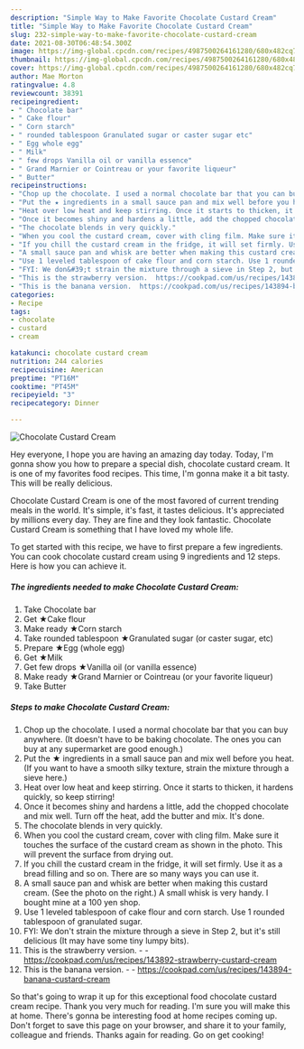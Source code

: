 ```yaml
---
description: "Simple Way to Make Favorite Chocolate Custard Cream"
title: "Simple Way to Make Favorite Chocolate Custard Cream"
slug: 232-simple-way-to-make-favorite-chocolate-custard-cream
date: 2021-08-30T06:48:54.300Z
image: https://img-global.cpcdn.com/recipes/4987500264161280/680x482cq70/chocolate-custard-cream-recipe-main-photo.jpg
thumbnail: https://img-global.cpcdn.com/recipes/4987500264161280/680x482cq70/chocolate-custard-cream-recipe-main-photo.jpg
cover: https://img-global.cpcdn.com/recipes/4987500264161280/680x482cq70/chocolate-custard-cream-recipe-main-photo.jpg
author: Mae Morton
ratingvalue: 4.8
reviewcount: 38391
recipeingredient:
- " Chocolate bar"
- " Cake flour"
- " Corn starch"
- " rounded tablespoon Granulated sugar or caster sugar etc"
- " Egg whole egg"
- " Milk"
- " few drops Vanilla oil or vanilla essence"
- " Grand Marnier or Cointreau or your favorite liqueur"
- " Butter"
recipeinstructions:
- "Chop up the chocolate. I used a normal chocolate bar that you can buy anywhere. (It doesn&#39;t have to be baking chocolate. The ones you can buy at any supermarket are good enough.)"
- "Put the ★ ingredients in a small sauce pan and mix well before you heat. (If you want to have a smooth silky texture, strain the mixture through a sieve here.)"
- "Heat over low heat and keep stirring. Once it starts to thicken, it hardens quickly, so keep stirring!"
- "Once it becomes shiny and hardens a little, add the chopped chocolate and mix well. Turn off the heat, add the butter and mix. It&#39;s done."
- "The chocolate blends in very quickly."
- "When you cool the custard cream, cover with cling film. Make sure it touches the surface of the custard cream as shown in the photo. This will prevent the surface from drying out."
- "If you chill the custard cream in the fridge, it will set firmly. Use it as a bread filling and so on. There are so many ways you can use it."
- "A small sauce pan and whisk are better when making this custard cream. (See the photo on the right.) A small whisk is very handy. I bought mine at a 100 yen shop."
- "Use 1 leveled tablespoon of cake flour and corn starch. Use 1 rounded tablespoon of granulated sugar."
- "FYI: We don&#39;t strain the mixture through a sieve in Step 2, but it&#39;s still delicious (It may have some tiny lumpy bits)."
- "This is the strawberry version.  https://cookpad.com/us/recipes/143892-strawberry-custard-cream"
- "This is the banana version.  https://cookpad.com/us/recipes/143894-banana-custard-cream"
categories:
- Recipe
tags:
- chocolate
- custard
- cream

katakunci: chocolate custard cream 
nutrition: 244 calories
recipecuisine: American
preptime: "PT16M"
cooktime: "PT45M"
recipeyield: "3"
recipecategory: Dinner

---
```



![Chocolate Custard Cream](https://img-global.cpcdn.com/recipes/4987500264161280/680x482cq70/chocolate-custard-cream-recipe-main-photo.jpg)

Hey everyone, I hope you are having an amazing day today. Today, I'm gonna show you how to prepare a special dish, chocolate custard cream. It is one of my favorites food recipes. This time, I'm gonna make it a bit tasty. This will be really delicious.

Chocolate Custard Cream is one of the most favored of current trending meals in the world. It's simple, it's fast, it tastes delicious. It's appreciated by millions every day. They are fine and they look fantastic. Chocolate Custard Cream is something that I have loved my whole life.




To get started with this recipe, we have to first prepare a few ingredients. You can cook chocolate custard cream using 9 ingredients and 12 steps. Here is how you can achieve it.

<!--inarticleads1-->

##### The ingredients needed to make Chocolate Custard Cream:

1. Take  Chocolate bar
1. Get  ★Cake flour
1. Make ready  ★Corn starch
1. Take  rounded tablespoon ★Granulated sugar (or caster sugar, etc)
1. Prepare  ★Egg (whole egg)
1. Get  ★Milk
1. Get  few drops ★Vanilla oil (or vanilla essence)
1. Make ready  ★Grand Marnier or Cointreau (or your favorite liqueur)
1. Take  Butter




<!--inarticleads2-->

##### Steps to make Chocolate Custard Cream:

1. Chop up the chocolate. I used a normal chocolate bar that you can buy anywhere. (It doesn&#39;t have to be baking chocolate. The ones you can buy at any supermarket are good enough.)
1. Put the ★ ingredients in a small sauce pan and mix well before you heat. (If you want to have a smooth silky texture, strain the mixture through a sieve here.)
1. Heat over low heat and keep stirring. Once it starts to thicken, it hardens quickly, so keep stirring!
1. Once it becomes shiny and hardens a little, add the chopped chocolate and mix well. Turn off the heat, add the butter and mix. It&#39;s done.
1. The chocolate blends in very quickly.
1. When you cool the custard cream, cover with cling film. Make sure it touches the surface of the custard cream as shown in the photo. This will prevent the surface from drying out.
1. If you chill the custard cream in the fridge, it will set firmly. Use it as a bread filling and so on. There are so many ways you can use it.
1. A small sauce pan and whisk are better when making this custard cream. (See the photo on the right.) A small whisk is very handy. I bought mine at a 100 yen shop.
1. Use 1 leveled tablespoon of cake flour and corn starch. Use 1 rounded tablespoon of granulated sugar.
1. FYI: We don&#39;t strain the mixture through a sieve in Step 2, but it&#39;s still delicious (It may have some tiny lumpy bits).
1. This is the strawberry version. -  - https://cookpad.com/us/recipes/143892-strawberry-custard-cream
1. This is the banana version. -  - https://cookpad.com/us/recipes/143894-banana-custard-cream




So that's going to wrap it up for this exceptional food chocolate custard cream recipe. Thank you very much for reading. I'm sure you will make this at home. There's gonna be interesting food at home recipes coming up. Don't forget to save this page on your browser, and share it to your family, colleague and friends. Thanks again for reading. Go on get cooking!
